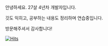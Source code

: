 안녕하세요. 27살 4년차 개발자입니다.

깃도 익히고, 공부하는 내용도 정리하며 연습중입니다.

방문해주셔서 감사합니다!

[![Hits](https://hits.seeyoufarm.com/api/count/incr/badge.svg?url=https%3A%2F%2Fgithub.com%2Fcss9596&count_bg=%2379C83D&title_bg=%23007BFF&icon=java.svg&icon_color=%23E7E7E7&title=Choi+Sung+Sik+GitHub+HITS%21&edge_flat=true)](https://hits.seeyoufarm.com)
<!---
css9596/css9596 is a ✨ special ✨ repository because its `README.md` (this file) appears on your GitHub profile.
You can click the Preview link to take a look at your changes.
--->
